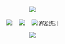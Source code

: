 <!-- dynamic typing effect 动态打字效果 -->
<h1 align="center">
  <a href="https://www.youtube.com/@siboor3dprinterkit/videos">
   <img src="https://readme-typing-svg.demolab.com?font=Fira+Code&weight=500&size=23&duration=6000&pause=1500&color=A31DF7&center=%E9%94%99%E8%AF%AF%E7%9A%84&vCenter=%E9%94%99%E8%AF%AF%E7%9A%84&repeat=%E7%9C%9F%E7%9A%84&width=435&lines=Welcome to Siboor!&font=Fira%20Code&center=true&width=380&height=50&duration=4000&pause=1000" />
  </a>
</h1>

<!-- profile logo 个人资料徽标 -->
<div align="center">
  <a href="https://www.youtube.com/@siboor3dprinterkit/videos"><img src="https://img.shields.io/badge/youtube-%E6%B2%B9%E7%AE%A1-c32136"></a>&emsp;
  <a href="https://space.bilibili.com/241620007"><img src="https://img.shields.io/badge/bilibili-B%E7%AB%99-ff69b4"></a>&emsp;
<!-- visitor statistics logo 访客数统计徽标 -->
  <img src="https://visitor-badge.glitch.me/badge?page_id=Lzhikai" alt="访客统计" /></div>
<p align="center">
  <a href="https://discord.gg/qYaH3P9DZt" alt="Discord" title="Dev Pro Tips Discussion & Support Server">
    <img src="https://img.shields.io/discord/819650821314052106?color=7289DA&logo=discord&logoColor=white&style=for-the-badge"/></a>
</p>
<!-- markdownlint-enable MD033 -->
